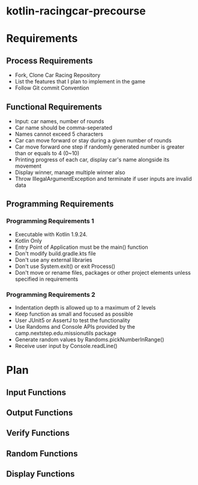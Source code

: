 # kotlin-racingcar-precourse

# Requirements
## Process Requirements
- Fork, Clone Car Racing Repository
- List the features that I plan to implement in the game
- Follow Git commit Convention 

## Functional Requirements
- Input: car names, number of rounds 
- Car name should be comma-seperated 
- Names cannot exceed 5 characters
- Car can move forward or stay during a given number of rounds
- Car move forward one step if randomly generated number is greater than or equals to 4 (0~10)
- Printing progress of each car, display car's name alongside its movement
- Display winner, manage multiple winner also
- Throw IllegalArgumentException and terminate if user inputs are invalid data


## Programming Requirements
### Programming Requirements 1
- Executable with Kotlin 1.9.24.
- Kotlin Only 
- Entry Point of Application must be the main() function
- Don't modify build.gradle.kts file
- Don't use any external libraries
- Don't use System.exit() or exit Process() 
- Don't move or rename files, packages or other project elements unless specified in requirements

### Programming Requirements 2
- Indentation depth is allowed up to a maximum of 2 levels
- Keep function as small and focused as possible
- User JUnit5 or AssertJ to test the functionality
- Use Randoms and Console APIs provided by the camp.nextstep.edu.missionutils package
- Generate random values by Randoms.pickNumberInRange()
- Receive user input by Console.readLine()


# Plan 

## Input Functions

## Output Functions

## Verify Functions

## Random Functions

## Display Functions 



